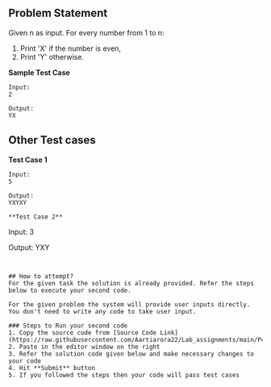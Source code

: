 ## Problem Statement
Given n as input. For every number from 1 to n:
1. Print 'X' if the number is even,
2. Print 'Y' otherwise.

**Sample Test Case**
```
Input:
2

Output:
YX
```
## Other Test cases

**Test Case 1**
```
Input:
5

Output:
YXYXY

**Test Case 2**
```
Input:
3

Output:
YXY

```


## How to attempt?
For the given task the solution is already provided. Refer the steps below to execute your second code.

For the given problem the system will provide user inputs directly. You don't need to write any code to take user input.

### Steps to Run your second code
1. Copy the source code from [Source Code Link](https://raw.githubusercontent.com/Aartiarora22/Lab_assignments/main/P4/T2/main.java)
2. Paste in the editor window on the right
3. Refer the solution code given below and make necessary changes to your code
4. Hit **Submit** button
5. If you followed the steps then your code will pass test cases


